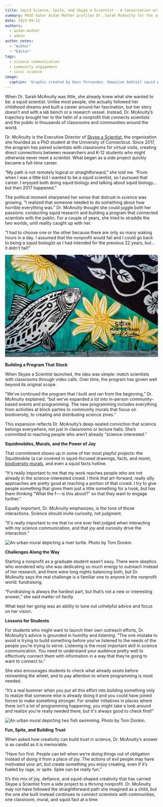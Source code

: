 ```yaml
---
title: Squid Science, Spite, and Skype a Scientist - A Conversation with Dr. Sarah McAnulty
summary: PASE Gator Aidan Mather profiles Dr. Sarah McAnulty for the second entry of our Past Speaker Series.
date: 2025-09-12
authors:
  - aidan-mather
  - admin
author_notes:
  - "Author"
  - "Editor"
tags:
  - science communication
  - community engagement
  - civic science
image:
  caption: 'Graphic created by Kass Fernandez. Hawaiian bobtail squid photo by [William Ormerod](https://news.wisc.edu/in-sync-squid-glowing-companions-march-in-genetic-harmony/).'
---
```


When Dr. Sarah McAnulty was little, she already knew what she wanted to be: a squid scientist. Unlike most people, she actually followed her childhood dreams and built a career around her fascination, but her story doesn’t end with a lab bench or a research vessel. Instead, Dr. McAnulty’s trajectory brought her to the helm of a nonprofit that connects scientists and the public in thousands of classrooms and communities around the world.

Dr. McAnulty is the Executive Director of [Skype a Scientist](https://www.skypeascientist.com), the organization she founded as a PhD student at the University of Connecticut. Since 2017, the program has paired scientists with classrooms for virtual visits, creating direct connections between researchers and K-12 students who might otherwise never meet a scientist. What began as a side project quickly became a full-time career.

“My path is not remotely logical or straightforward,” she told me. “From when I was a little kid I wanted to be a squid scientist, so I pursued that career. I enjoyed both doing squid biology and talking about squid biology… but then 2017 happened.”

The political moment sharpened her sense that distrust in science was growing. “I realized that someone needed to do something about how horrible everything was.” Dr. McAnulty thought she could juggle both her passions: conducting squid research and building a program that connected scientists with the public. For a couple of years, she tried to straddle the two worlds, until reality caught up with her.

“I had to choose one or the other because there are only so many waking hours in a day. I assumed that the nonprofit would fail and I could go back to being a squid biologist as I had intended for the previous 22 years, but... it didn't fail!”

![An urban mural depicting a fish and flowers. Photo by Tom Donkin.](FishtownMural.jpg)

**Building a Program That Stuck**

When Skype a Scientist launched, the idea was simple: match scientists with classrooms through video calls. Over time, the program has grown well beyond its original scope.

“We’ve continued the program that I built and ran from the beginning,” Dr. McAnulty explained, “but we’ve expanded a lot into in-person community-based events and programming. The new programming includes everything from activities at block parties to community murals that focus on biodiversity, to creating and distributing science zines.”

This expansion reflects Dr. McAnulty’s deep-seated conviction that science belongs everywhere, not just in classrooms or lecture halls. She’s committed to reaching people who aren’t already “science-interested.”

**Squidmobiles, Murals, and the Power of Joy**

That commitment shows up in some of her most playful projects: the Squidmobile (a car covered in squid-focused drawings, facts, and more), [biodiversity murals](https://www.skypeascientist.com/art.html), and even a squid facts hotline.

“It's really important to me that my work reaches people who are not already in the science-interested crowd. I think that art-forward, really silly approaches are pretty good at reaching a portion of that crowd. I try to give people something that gives them just a little something for a hook, but has them thinking "What the f— is this about?" so that they want to engage further.”

Equally important, Dr. McAnulty emphasizes, is the tone of those interactions. Science should invite curiosity, not judgment.

“It's really important to me that no one ever feel judged when interacting with my science communication, and that joy and curiosity drive the interaction.”

![An urban mural depicting a river turtle. Photo by Tom Donkin.](FrankfordMural1.jpg)

**Challenges Along the Way**

Starting a nonprofit as a graduate student wasn’t easy. There were skeptics who wondered why she was dedicating so much energy to outreach instead of her research, and there were long nights balancing both, but Dr. McAnulty says the real challenge is a familiar one to anyone in the nonprofit world: fundraising.

“Fundraising is always the hardest part, but that’s not a new or interesting answer,” she said matter-of-factly.

What kept her going was an ability to tune out unhelpful advice and focus on her vision.

**Lessons for Students**

For students who might want to launch their own outreach efforts, Dr. McAnulty’s advice is grounded in humility and listening.
“The one mistake to avoid is trying to build something before you’ve listened to the needs of the people you’re trying to serve. Listening is the most important skill in science communication. You need to understand your audience pretty well to effectively connect them with information in a way that they’re going to want to connect to.”

She also encourages students to check what already exists before reinventing the wheel, and to pay attention to where programming is most needed.

“It’s a real bummer when you put all this effort into building something only to realize that someone else is already doing it and you could have joined forces to make something stronger. For smaller initiatives in places where there isn’t a lot of programming happening, you might take a look around and realize you’re really needed there, but it's always good to check first!”

![An urban mural depicting two fish swimming. Photo by Tom Donkin.](FrankfordMural2.jpg)

**Fun, Spite, and Building Trust**

When asked how creativity can build trust in science, Dr. McAnulty’s answer is as candid as it is memorable.

“Have fun first. People can tell when we’re doing things out of obligation instead of doing it from a place of joy. The actions of evil people may have motivated your art, but create something you enjoy creating, even if it’s fueled by rage, or spite. Spite can be really fun.”

It’s this mix of joy, defiance, and squid-shaped creativity that has carried Skype a Scientist from a side project to a thriving nonprofit. Dr. McAnulty may not have followed the straightforward path she imagined as a child, but the one she built instead continues to connect scientists with communities, one classroom, mural, and squid fact at a time.
